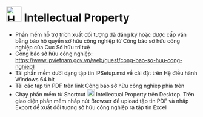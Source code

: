 # <span><img src="tr.ico"  alt="Homepage" width="40"/></span> Intellectual Property
- Phần mềm hỗ trợ trích xuất đối tượng đã đăng ký hoặc được cấp văn bằng bảo hộ quyền sở hữu công nghiệp từ Công báo sở hữu công nghiệp của Cục Sở hữu trí tuệ
- Công báo sở hữu công nghiệp: https://www.ipvietnam.gov.vn/web/guest/cong-bao-so-huu-cong-nghiep1
- Tải phần mềm dưới dạng tập tin IPSetup.msi về cài đặt trên Hệ điều hành Windows 64 bit
- Tải các tập tin PDF trên link Công báo sở hữu công nghiệp phía trên
- Chạy phần mềm từ Shortcut <span><img src="tr.ico"  alt="Homepage" width="20"/></span> Intellectual Property trên Desktop. Trên giao diện phần mềm nhấp nút Browser để upload tập tin PDF và nhấp Export để xuất đối tượng sở hữu công nghiệp ra tập tin Excel
